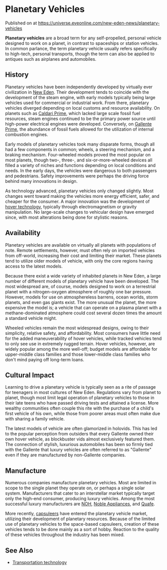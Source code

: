 # Planetary Vehicles
Published on  at https://universe.eveonline.com/new-eden-news/planetary-vehicles

**Planetary vehicles** are a broad term for any self-propelled, personal
vehicle designed to work on a planet, in contrast to spaceships or
station vehicles. In common parlance, the term planetary vehicle usually
refers specifically to high-tech, personal transports, though the term
can also be applied to antiques such as airplanes and automobiles.

History
-------

Planetary vehicles have been independently developed by virtually ever
civilization in [New Eden](5m9PDmbyzmRXdP1vvQETRk). Their
development tends to coincide with the development of the steam engine,
with early models typically being large vehicles used for commercial or
industrial work. From there, planetary vehicles diverged depending on
local customs and resource availability. On planets such as [Caldari Prime](1yEhptNaSoG42YRSay711i), which lacked large scale fossil fuel
resources, steam engines continued to be the primary power source until
high-power electrical engines were developed. Conversely, on [Gallente Prime](41JbD6M3Keq024T44ULv7a), the abundance of fossil fuels allowed
for the utilization of internal combustion engines.

Early models of planetary vehicles took many disparate forms, though all
had a few components in common; wheels, a steering mechanism, and a
braking mechanism. Four-wheeled models proved the most popular on most
planets, though two-, three-, and six-or-more-wheeled devices all filled
a variety of niches and functions depending on local conditions and
needs. In the early days, the vehicles were dangerous to both passengers
and pedestrians. Safety improvements were perhaps the driving force
behind many innovations in design.

As technology advanced, planetary vehicles only changed slightly. Most
changes went toward making the vehicles more energy efficient, safer,
and cheaper for the consumer. A major innovation was the development of
[hover technology](4VDHQyfA7oKLZmtQ90lJNb), typically through
electromagnetism or gravity manipulation. No large-scale changes to
vehicular design have emerged since, with most alterations being done
for stylistic reasons.

Availability
------------

Planetary vehicles are available on virtually all planets with
populations of note. Remote settlements, however, must often rely on
imported vehicles from off-world, increasing their cost and limiting
their market. These planets tend to utilize older models of vehicle,
with only the core regions having access to the latest models.

Because there exist a wide variety of inhabited planets in New Eden, a
large number of different models of planetary vehicle have been
developed. The most widespread are, of course, models designed to work
on a terrestrial planet with a nitrogen-oxygen atmosphere of roughly one
bar pressure. However, models for use on atmosphereless barrens, ocean
worlds, storm planets, and even gas giants exist. The more unusual the
planet, the more expensive the model is; a vehicle that can operate on a
plasma planet with a methane-dominated atmosphere could cost several
dozen times the amount a standard vehicle might.

Wheeled vehicles remain the most widespread designs, owing to their
simplicity, relative safety, and affordability. Most consumers have
little need for the added maneuverability of hover vehicles, while
tracked vehicles tend to only see use in extremely rugged terrain. Hover
vehicles, however, are widely popular among the more well-off; budget
models are affordable for upper-middle class families and those
lower-middle class families who don't mind paying off long-term loans.

Cultural Impact
---------------

Learning to drive a planetary vehicle is typically seen as a rite of
passage for teenagers in most cultures of New Eden. Regulations vary
from planet to planet, though most limit legal operation of planetary
vehicles to those in their late teens who have passed driving tests and
attained a license. More wealthy communities often couple this rite with
the purchase of a child's first vehicle of his own, while those from
poorer areas must often make due with sharing a family vehicle.

The latest models of vehicle are often glamorized in holovids. This has
led to the popular perception from outsiders that every Gallente owned
their own hover vehicle, as blockbuster vids almost exclusively featured
them. The connection of stylish, luxurious automobiles has been so
firmly tied with the Gallente that luxury vehicles are often referred to
as "Gallente" even if they are manufactured by non-Gallente
companies.

Manufacture
-----------

Numerous companies manufacture planetary vehicles. Most are limited in
scope to the single planet they operate on, or perhaps a single solar
system. Manufacturers that cater to an interstellar market typically
target only the high-end consumer, producing luxury vehicles. Among the
most successful luxury manufacturers are
[NOH](4Ykng1Buej1uH3Sy5ln3jW), 
[Noble Appliances](1LELInZwtDNM4IZ7Nh0OZz), and 
[Quafe](ssPYMESgTyz1rl4fTojD6).

More recently, [capsuleers](15umOALoFBZxVS2oaggvJQ) have entered the
planetary vehicle market, utilizing their development of planetary
resources. Because of the limited use of planetary vehicles to the
space-based capsuleers, creation of these vehicles tends to be done
mainly as a sort of hobby. Reaction to the quality of these vehicles
throughout the industry has been mixed.

See Also
--------

-   [Transportation technology](1atx3NGYkl3oP5JiEa1ShQ#transport)
